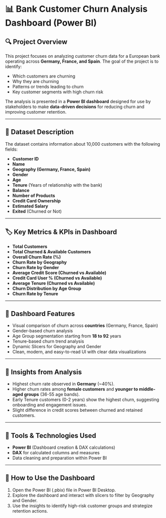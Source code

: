 # 📊 Bank Customer Churn Analysis Dashboard (Power BI)

## 🔍 Project Overview

This project focuses on analyzing customer churn data for a European bank operating across **Germany, France, and Spain**. The goal of the project is to identify:

* Which customers are churning
* Why they are churning
* Patterns or trends leading to churn
* Key customer segments with high churn risk

The analysis is presented in a **Power BI dashboard** designed for use by stakeholders to make **data-driven decisions** for reducing churn and improving customer retention.

---

## 📂 Dataset Description

The dataset contains information about 10,000 customers with the following fields:

* **Customer ID**
* **Name**
* **Geography (Germany, France, Spain)**
* **Gender**
* **Age**
* **Tenure** (Years of relationship with the bank)
* **Balance**
* **Number of Products**
* **Credit Card Ownership**
* **Estimated Salary**
* **Exited** (Churned or Not)

---

## 🏷️ Key Metrics & KPIs in Dashboard

* **Total Customers**
* **Total Churned & Available Customers**
* **Overall Churn Rate (%)**
* **Churn Rate by Geography**
* **Churn Rate by Gender**
* **Average Credit Score (Churned vs Available)**
* **Credit Card User % (Churned vs Available)**
* **Average Tenure (Churned vs Available)**
* **Churn Distribution by Age Group**
* **Churn Rate by Tenure**

---

## 🎨 Dashboard Features

* Visual comparison of churn across **countries** (Germany, France, Spain)
* Gender-based churn analysis
* Age Group segmentation starting from **18 to 92** years
* Tenure-based churn trend analysis
* Dynamic Slicers for Geography and Gender
* Clean, modern, and easy-to-read UI with clear data visualizations

---

## 🎯 Insights from Analysis

* Highest churn rate observed in **Germany** (\~40%).
* Higher churn rates among **female customers** and **younger to middle-aged groups** (36-55 age bands).
* Early Tenure customers (0-2 years) show the highest churn, suggesting onboarding and engagement issues.
* Slight difference in credit scores between churned and retained customers.

---

## 🔧 Tools & Technologies Used

* **Power BI** (Dashboard creation & DAX calculations)
* **DAX** for calculated columns and measures
* Data cleaning and preparation within Power BI

---

## 🚀 How to Use the Dashboard

1. Open the Power BI (.pbix) file in Power BI Desktop.
2. Explore the dashboard and interact with slicers to filter by Geography and Gender.
3. Use the insights to identify high-risk customer groups and strategize retention actions.
